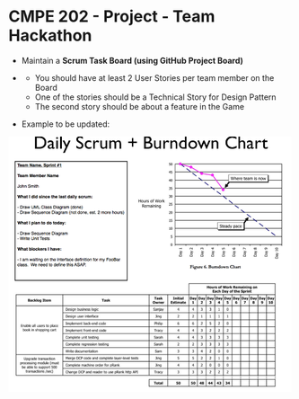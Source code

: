 # CMPE 202 - Project - Team Hackathon

- Maintain a **Scrum Task Board (using GitHub Project Board)**

- - You should have at least 2 User Stories per team member on the Board
  - One of the stories should be a Technical Story for Design Pattern
  - The second story should be about a feature in the Game

- Example to be updated: 

![Sample Sprint Review.png](./readme.assets/example.png)

